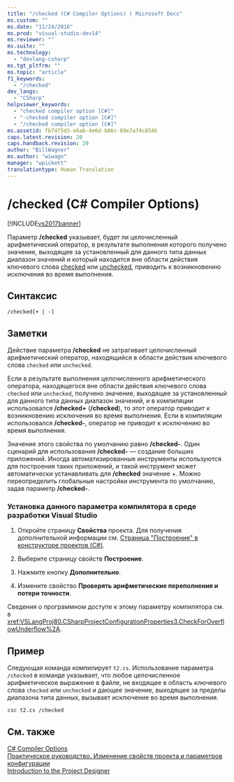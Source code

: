 ```yaml
---
title: "/checked (C# Compiler Options) | Microsoft Docs"
ms.custom: ""
ms.date: "11/24/2016"
ms.prod: "visual-studio-dev14"
ms.reviewer: ""
ms.suite: ""
ms.technology: 
  - "devlang-csharp"
ms.tgt_pltfrm: ""
ms.topic: "article"
f1_keywords: 
  - "/checked"
dev_langs: 
  - "CSharp"
helpviewer_keywords: 
  - "checked compiler option [C#]"
  - "-checked compiler option [C#]"
  - "/checked compiler option [C#]"
ms.assetid: fb7475d3-e6a6-4e6d-b86c-69e7a74c854b
caps.latest.revision: 20
caps.handback.revision: 20
author: "BillWagner"
ms.author: "wiwagn"
manager: "wpickett"
translationtype: Human Translation
---
```

# /checked (C# Compiler Options)
[!INCLUDE[vs2017banner](../../../csharp/includes/vs2017banner.md)]

Параметр **\/checked** указывает, будет ли целочисленный арифметический оператор, в результате выполнения которого получено значение, выходящее за установленный для данного типа данных диапазон значений и который находится вне области действия ключевого слова [checked](../../../csharp/language-reference/keywords/checked.md) или [unchecked](../../../csharp/language-reference/keywords/unchecked.md), приводить к возникновению исключения во время выполнения.  
  
## Синтаксис  
  
```  
/checked[+ | -]  
```  
  
## Заметки  
 Действие параметра **\/checked** не затрагивает целочисленный арифметический оператор, находящийся в области действия ключевого слова `checked` или `unchecked`.  
  
 Если в результате выполнения целочисленного арифметического оператора, находящегося вне области действия ключевого слова `checked` или `unchecked`, получено значение, выходящее за установленный для данного типа данных диапазон значений, и в компиляции использовался **\/checked\+** \(**\/checked**\), то этот оператор приводит к возникновению исключения во время выполнения.  Если в компиляции использовался **\/checked\-**, оператор не приводит к исключению во время выполнения.  
  
 Значение этого свойства по умолчанию равно **\/checked\-**.  Один сценарий для использования **\/checked\-** — создание больших приложений.  Иногда автоматизированные инструменты используются для построения таких приложений, и такой инструмент может автоматически устанавливать для **\/checked** значение \+.  Можно переопределить глобальные настройки инструмента по умолчанию, задав параметр **\/checked\-**.  
  
### Установка данного параметра компилятора в среде разработки Visual Studio  
  
1.  Откройте страницу **Свойства** проекта.  Для получения дополнительной информации см. [Страница "Построение" в конструкторе проектов \(C\#\)](/visual-studio/ide/reference/build-page-project-designer-csharp).  
  
2.  Выберите страницу свойств **Построение**.  
  
3.  Нажмите кнопку **Дополнительно**.  
  
4.  Измените свойство **Проверять арифметические переполнения и потери точности**.  
  
 Сведения о программном доступе к этому параметру компилятора см. в <xref:VSLangProj80.CSharpProjectConfigurationProperties3.CheckForOverflowUnderflow%2A>.  
  
## Пример  
 Следующая команда компилирует `t2.cs`.  Использование параметра `/checked` в команде указывает, что любое целочисленное арифметическое выражение в файле, не входящее в область ключевого слова `checked` или `unchecked` и дающее значение, выходящее за пределы диапазона типа данных, вызывает исключение во время выполнения.  
  
```  
csc t2.cs /checked  
```  
  
## См. также  
 [C\# Compiler Options](../../../csharp/language-reference/compiler-options/index.md)   
 [Практическое руководство. Изменение свойств проекта и параметров конфигурации](http://msdn.microsoft.com/ru-ru/e7184bc5-2f2b-4b4f-aa9a-3ecfcbc48b67)   
 [Introduction to the Project Designer](http://msdn.microsoft.com/ru-ru/898dd854-c98d-430c-ba1b-a913ce3c73d7)